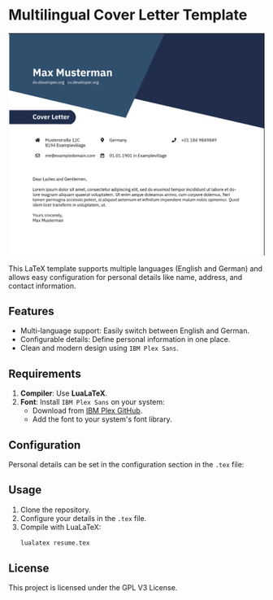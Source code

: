 # Multilingual Cover Letter Template
![Preview](image.png)

This LaTeX template supports multiple languages (English and German) and allows easy configuration for personal details like name, address, and contact information.

## Features
- Multi-language support: Easily switch between English and German.
- Configurable details: Define personal information in one place.
- Clean and modern design using `IBM Plex Sans`.

## Requirements
1. **Compiler**: Use **LuaLaTeX**.
2. **Font**: Install `IBM Plex Sans` on your system:
   - Download from [IBM Plex GitHub](https://github.com/IBM/plex).
   - Add the font to your system's font library.

## Configuration
Personal details can be set in the configuration section in the `.tex` file:

## Usage
1. Clone the repository.
2. Configure your details in the `.tex` file.
3. Compile with LuaLaTeX:
   ```bash
   lualatex resume.tex
   ```

## License
This project is licensed under the GPL V3 License.

